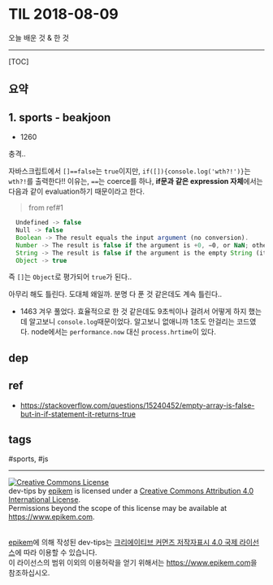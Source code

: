 # TIL 2018-08-09

오늘 배운 것 & 한 것

--------------------------

[TOC]
## 요약

## 1. sports - beakjoon
- 1260

충격..

자바스크립트에서 `[]==false`는 `true`이지만, `if([]){console.log('wth?!')}`는 `wth?!`를 출력한다!!
이유는, `==`는 coerce를 하나, **if문과 같은 expression 자체**에서는 다음과 같이 evaluation하기 때문이라고 한다.

> from ref#1
```js
  Undefined -> false
  Null -> false
  Boolean -> The result equals the input argument (no conversion).
  Number -> The result is false if the argument is +0, −0, or NaN; otherwise the result is true.
  String -> The result is false if the argument is the empty String (its length is zero); otherwise the result is true.
  Object -> true
```
즉 `[]`는 `Object`로 평가되어 `true`가 된다..

아무리 해도 틀린다. 도대체 왜일까. 분명 다 푼 것 같은데도 계속 틀린다..

- 1463
겨우 풀었다. 효율적으로 한 것 같은데도 9초씩이나 걸려서 어떻게 하지 했는데 알고보니 `console.log`때문이었다. 알고보니 없애니까 1초도 안걸리는 코드였다.
node에서는 `performance.now` 대신 `process.hrtime`이 있다.


## dep

## ref
- https://stackoverflow.com/questions/15240452/empty-array-is-false-but-in-if-statement-it-returns-true

## tags
  #sports, #js



--------------------------


<!-- license start -->

<a rel="license" href="http://creativecommons.org/licenses/by/4.0/"><img alt="Creative Commons License" style="border-width:0" src="https://i.creativecommons.org/l/by/4.0/88x31.png" /></a>
<br /><span xmlns:dct="http://purl.org/dc/terms/" property="dct:title">dev-tips</span> by <a xmlns:cc="http://creativecommons.org/ns#" href="https://www.github.com/epikem/dev-tips" property="cc:attributionName" rel="cc:attributionURL">epikem</a> is licensed under a <a rel="license" href="http://creativecommons.org/licenses/by/4.0/">Creative Commons Attribution 4.0 International License</a>.<br />Permissions beyond the scope of this license may be available at <a xmlns:cc="http://creativecommons.org/ns#" href="https://www.epikem.com" rel="cc:morePermissions">https://www.epikem.com</a>.

<br /><a xmlns:cc="http://creativecommons.org/ns#" href="https://www.github.com/epikem/dev-tips" property="cc:attributionName" rel="cc:attributionURL">epikem</a>에 의해 작성된 <span xmlns:dct="http://purl.org/dc/terms/" property="dct:title">dev-tips</span>는 <a rel="license" href="http://creativecommons.org/licenses/by/4.0/">크리에이티브 커먼즈 저작자표시 4.0 국제 라이선스</a>에 따라 이용할 수 있습니다.<br />이 라이선스의 범위 이외의 이용허락을 얻기 위해서는 <a xmlns:cc="http://creativecommons.org/ns#" href="https://www.epikem.com" rel="cc:morePermissions">https://www.epikem.com</a>을 참조하십시오.

<!-- license end -->